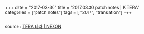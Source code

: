+++
date = "2017-03-30"
title = "2017.03.30 patch notes | K TERA"
categories = ["patch notes"]
tags = [ "2017", "translation"]
+++

```

```

source : [TERA 테라 | NEXON](http://tera.nexon.com/news/update/view.aspx?n4articlesn=)
